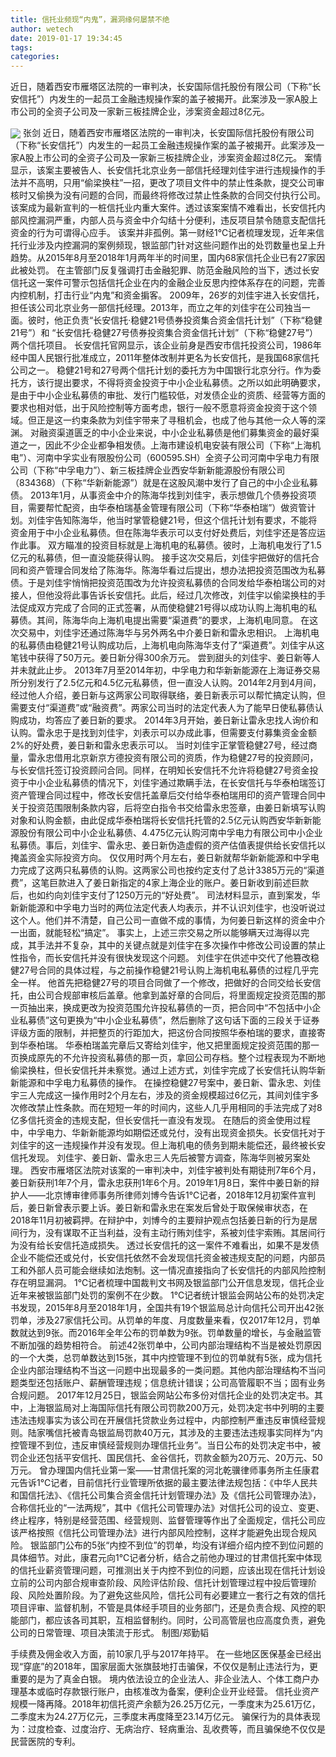 ```yaml
---
title: 信托业频现“内鬼”，漏洞缘何屡禁不绝
author: wetech
date: 2019-01-17 19:34:45
tags: 
categories: 
---
```

近日，随着西安市雁塔区法院的一审判决，长安国际信托股份有限公司（下称“长安信托”）内发生的一起员工金融违规操作案的盖子被揭开。此案涉及一家A股上市公司的全资子公司及一家新三板挂牌企业，涉案资金超过8亿元。
<!-- more -->
<img align="center" border="0" src="https://imgcdn.yicai.com/uppics/images/2019/01/16bb6865e0b43bd3b03bcf65c4361d7b.jpg" />
张剑
近日，随着西安市雁塔区法院的一审判决，长安国际信托股份有限公司（下称“长安信托”）内发生的一起员工金融违规操作案的盖子被揭开。此案涉及一家A股上市公司的全资子公司及一家新三板挂牌企业，涉案资金超过8亿元。
案情显示，该案主要被告人、长安信托北京业务一部信托经理刘佳宇进行违规操作的手法并不高明，只用“偷梁换柱”一招，更改了项目文件中的禁止性条款，提交公司审核时又偷换为没有问题的合同，而最终将修改过禁止性条款的合同交付执行公司。
该案成为最新宣判的一桩信托业内重大案件。透过该案案情不难看出，长安信托内部风控漏洞严重，内部人员与资金中介勾结十分便利，违反项目禁令随意支配信托资金的行为可谓得心应手。
该案并非孤例。第一财经1℃记者梳理发现，近年来信托行业涉及内控漏洞的案例频现，银监部门针对这些问题作出的处罚数量也呈上升趋势。从2015年8月至2018年1月两年半的时间里，国内68家信托企业已有27家因此被处罚。
在主管部门反复强调打击金融犯罪、防范金融风险的当下，透过长安信托这一案件可警示包括信托企业在内的金融企业反思内控体系存在的问题，完善内控机制，打击行业“内鬼”和资金掮客。
2009年，26岁的刘佳宇进入长安信托，担任该公司北京业务一部信托经理。2013年，而立之年的刘佳宇在公司独当一面。彼时，他正负责“长安信托·稳健21号债券投资集合资金信托计划”（下称“稳健21号”）和 “长安信托·稳健27号债券投资集合资金信托计划”（下称“稳健27号”）两个信托项目。
长安信托官网显示，该企业前身是西安市信托投资公司，1986年经中国人民银行批准成立，2011年整体改制并更名为长安信托，是我国68家信托公司之一。
稳健21号和27号两个信托计划的委托方为中国银行北京分行。作为委托方，该行提出要求，不得将资金投资于中小企业私募债。之所以如此明确要求，是由于中小企业私募债的审批、发行门槛较低，对发债企业的资质、经营等方面的要求也相对低，出于风险控制等方面考虑，银行一般不愿意将资金投资于这个领域。但正是这一约束条款为刘佳宇带来了寻租机会，也成了他与其他一众人等的深渊。
对融资渠道匮乏的中小企业来说，中小企业私募债是他们募集资金的最好渠道之一，因此不少企业都争相发债。上海市建设机电安装有限公司（下称“上海机电”）、河南中孚实业有限股份公司（600595.SH）全资子公司河南中孚电力有限公司（下称“中孚电力”）、新三板挂牌企业西安华新新能源股份有限公司（834368）（下称“华新新能源”）就是在这股风潮中发行了自己的中小企业私募债。
2013年1月，从事资金中介的陈海华找到刘佳宇，表示想做几个债券投资项目，需要帮忙配资，由华泰柏瑞基金管理有限公司（下称“华泰柏瑞”）做资管计划。刘佳宇告知陈海华，他当时掌管稳健21号，但这个信托计划有要求，不能将资金用于中小企业私募债。但在陈海华表示可以支付好处费后，刘佳宇还是答应运作此事。
双方瞄准的投资目标就是上海机电的私募债。彼时，上海机电发行了1.5亿元的私募债，但一直没能获得认购。
接手这次交易后，刘佳宇把做好的信托合同和资产管理合同发给了陈海华。陈海华看过后提出，想办法把投资范围改为私募债。于是刘佳宇悄悄把投资范围改为允许投资私募债的合同发给华泰柏瑞公司的对接人，但他没将此事告诉长安信托。此后，经过几次修改，刘佳宇以偷梁换柱的手法促成双方完成了合同的正式签署，从而使稳健21号得以成功认购上海机电的私募债。其间，陈海华向上海机电提出需要“渠道费”的要求，上海机电同意。
在这次交易中，刘佳宇还通过陈海华与另外两名中介姜日新和雷永忠相识。
上海机电的私募债由稳健21号认购成功后，上海机电向陈海华支付了“渠道费”。刘佳宇从这笔钱中获得了50万元。姜日新分得300余万元。
尝到甜头的刘佳宇、姜日新等人并未就此止步。
2013年7月至2014年初，中孚电力和华新新能源在上海证券交易所分别发行了2.5亿元和4.5亿元私募债，但一直没人认购。2014年2月到4月间，经过他人介绍，姜日新与这两家公司取得联络，姜日新表示可以帮忙搞定认购，但需要支付“渠道费”或“融资费”。两家公司当时的法定代表人为了能早日使私募债认购成功，均答应了姜日新的要求。
2014年3月开始，姜日新让雷永忠找人询价和认购。雷永忠于是找到刘佳宇，刘表示可以办成此事，但需要支付募集资金金额2%的好处费，姜日新和雷永忠表示可以。
当时刘佳宇正掌管稳健27号，经过商量，雷永忠借用北京新京方德投资有限公司的资质，作为稳健27号的投资顾问，与长安信托签订投资顾问合同。同样，在明知长安信托不允许将稳健27号资金投资于中小企业私募债的情况下，刘佳宇通过欺瞒手法，在长安信托与华泰柏瑞签订资产管理合同过程中，修改长安信托盖章后交付给华泰柏瑞用印的资产管理合同中关于投资范围限制条款内容，后将空白指令书交给雷永忠签章，由姜日新填写认购对象和认购金额，由此促成华泰柏瑞将长安信托托管的2.5亿元认购西安华新新能源股份有限公司中小企业私募债、4.475亿元认购河南中孚电力有限公司中小企业私募债。事后，刘佳宇、雷永忠、姜日新伪造虚假的资产估值表提供给长安信托以掩盖资金实际投资方向。
仅仅用时两个月左右，姜日新就帮华新新能源和中孚电力完成了这两只私募债的认购。这两家公司也按约定支付了总计3385万元的“渠道费”，这笔巨款进入了姜日新指定的4家上海企业的账户。姜日新收到前述巨款后，也如约向刘佳宇支付了1250万元的“好处费”。
司法材料显示，直到案发，华新新能源和中孚电力当时的两位法定代表人均表示，并不认识刘佳宇，也没听说过这个人。他们并不清楚，自己公司一直做不成的事情，为何姜日新这样的资金中介一出面，就能轻松“搞定”。
事实上，上述三宗交易之所以能够瞒天过海得以完成，其手法并不复杂，其中的关键点就是刘佳宇在多次操作中修改公司设置的禁止性指令，而长安信托并没有很快发现这个问题。
刘佳宇在供述中交代了他篡改稳健27号合同的具体过程，与之前操作稳健21号认购上海机电私募债的过程几乎完全一样。
他首先把稳健27号的项目合同做了一个修改，把做好的合同交给长安信托，由公司合规部审核后盖章。他拿到盖好章的合同后，将里面规定投资范围的那一页抽出来，换成更改为投资范围允许投私募债的一页，把合同中“不包括中小企业私募债”这句更换为“中小企业私募债”，然后删除了这句话下面的三段关于证券评级方面的限制，并把整页的行距加大，把这份合同按照华泰柏瑞的要求，直接寄到华泰柏瑞。
华泰柏瑞盖完章后又寄给刘佳宇，他又把里面规定投资范围的那一页换成原先的不允许投资私募债的那一页，拿回公司存档。整个过程表现为不断地偷梁换柱，但长安信托并未察觉。通过上述方式，刘佳宇完成了长安信托认购华新新能源和中孚电力私募债的操作。
在操控稳健27号案中，姜日新、雷永忠、刘佳宇三人完成这一操作用时2个月左右，涉及的资金规模超过6亿元，其间刘佳宇多次修改禁止性条款。而在短短一年的时间内，这些人几乎用相同的手法完成了对8亿多信托资金的违规支配，但长安信托一直没有发现。
在随后的资金使用过程中，中孚电力、华新新能源均如期偿还或兑付，没有出现资金损失。长安信托对于刘佳宇的这一违规操作并没有发现。但上海机电的债务到期未能偿还，最终被长安信托发现。
刘佳宇、姜日新、雷永忠三人先后被警方调查，陈海华则被另案处理。
西安市雁塔区法院对该案的一审判决中，刘佳宇被判处有期徒刑7年6个月，姜日新获刑1年7个月，雷永忠获刑1年6个月。2019年1月8日，案件中姜日新的辩护人——北京博审律师事务所律师刘博今告诉1℃记者，2018年12月初案件宣判后，姜日新曾表示要上诉。姜日新和雷永忠在案发后曾处于取保候审状态，在2018年11月初被羁押。在辩护中，刘博今的主要辩护观点包括姜日新的行为是居间行为，没有谋取不正当利益，没有主动行贿刘佳宇，系被刘佳宇索贿。其居间行为没有给长安信托造成损失。
透过长安信托的这一案件不难看出，如果不是发债企业不能偿还或兑付，长安信托依然不会发现信托资金被违规支配的问题，内部员工和外部人员可能会继续如法炮制。这一情况直接指向了长安信托的内部风险控制存在明显漏洞。
1℃记者梳理中国裁判文书网及银监部门公开信息发现，信托企业近年来被银监部门处罚的案例不在少数。
1℃记者统计银监会网站公布的处罚决定书发现，2015年8月至2018年1月，全国共有19个银监局总计向信托公司开出42张罚单，涉及27家信托公司。从罚单的年度、月度数量来看，仅2017年12月，罚单数就达到9张。而2016年全年公布的罚单数为9张。罚单数量的增长，与金融监管不断加强的趋势相符合。
前述42张罚单中，公司内部治理结构不当是被处罚原因的一个大类，总罚单数达到15张，其中内控管理不到位的罚单就有5张，成为信托企业内部治理结构不当这一问题中出现最多的一类问题。其他内部治理结构不当问题类型还包括账户、薪酬管理违规；信息统计错误；公司高管履职不当；固有业务合规问题。
2017年12月25日，银监会网站公布多份对信托企业的处罚决定书。其中，上海银监局对上海国际信托有限公司罚款200万元，处罚决定书中列明的主要违法违规事实为该公司在开展信托贷款业务过程中，内部控制严重违反审慎经营规则。陆家嘴信托被青岛银监局罚款40万元，其涉及的主要违法违规事实同样为“内控管理不到位，违反审慎经营规则办理信托业务”。当日公布的处罚决定书中，被罚企业还包括平安信托、国民信托、金谷信托，罚款金额为20万元、20万元、50万元。
曾办理国内信托业第一案——甘肃信托案的河北乾骥律师事务所主任康君元告诉1℃记者，目前信托行业管理所依据的最主要法律法规包括：《中华人民共和国信托法》、《信托公司集合资金信托计划管理办法》及《信托公司管理办法》，合称信托业的“一法两规”，其中《信托公司管理办法》对信托公司的设立、变更、终止程序，特别是经营范围、经营规则、监督管理等作出了全面规定，信托公司应该严格按照《信托公司管理办法》进行内部风险控制，这样才能避免出现合规风险。
银监部门公布的5张“内控不到位”的罚单，均没有详细介绍内控不到位问题的具体细节。对此，康君元向1℃记者分析，结合之前他办理过的甘肃信托案中体现的信托业薪资管理问题，可推测出关于内控不到位的问题，应该出现在信托计划设立前的公司内部合规审查阶段、风险评估阶段、信托计划管理过程中投后管理阶段、风险处置阶段。为了避免这些风险，信托公司有必要建立一套行之有效的信托项目评审、监督机制，不管是具体经手项目的业务部门，还是负责合规、风控的职能部门，都应该各司其职，互相监督制约。同时，公司高管层也应高度负责，避免公司的日常管理、项目决策流于形式。 制图/郑勤韬
 
 
手续费及佣金收入方面，前10家几乎与2017年持平。
在一些地区医保基金已经出现“穿底”的2018年，国家层面大张旗鼓地打击骗保，不仅仅是制止违法行为，更重要的是为了真金白银。
境内依法设立的企业法人、非企业法人、个体工商户办理基本或临时存款银行账户，由核准改为备案，便利企业开业经营。
信托业资产规模一降再降。2018年初信托资产余额为26.25万亿元，一季度末为25.61万亿，二季度末为24.27万亿元，三季度末再度降至23.14万亿元。
骗保行为的具体表现为：过度检查、过度治疗、无病治疗、轻病重治、乱收费等，而且骗保绝不仅仅是民营医院的专利。
